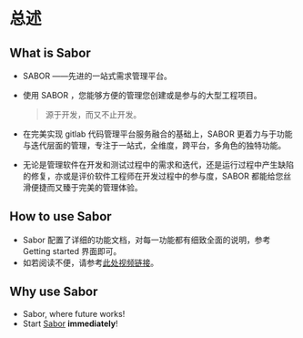 # 总述

## What is Sabor

- SABOR ——先进的一站式需求管理平台。

- 使用 SABOR ，您能够方便的管理您创建或是参与的大型工程项目。

  >  源于开发，而又不止开发。

- 在完美实现 gitlab 代码管理平台服务融合的基础上，SABOR 更着力与于功能与迭代层面的管理，专注于一站式，全维度，跨平台，多角色的独特功能。

- 无论是管理软件在开发和测试过程中的需求和迭代，还是运行过程中产生缺陷的修复，亦或是评价软件工程师在开发过程中的参与度，SABOR 都能给您丝滑便捷而又臻于完美的管理体验。

## How to use Sabor

- Sabor 配置了详细的功能文档，对每一功能都有细致全面的说明，参考 Getting started 界面即可。
- 如若阅读不便，请参考[此处视频链接](https://docs-scissorseven.app.secoder.net/%E8%A7%86%E9%A2%91/#sabor)。

## Why use Sabor

- Sabor, where future works!
- Start [Sabor](https://frontend-scissorseven.app.secoder.net/) **immediately**!
